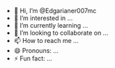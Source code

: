 - 👋 Hi, I’m @Edgarianer007mc
- 👀 I’m interested in ...
- 🌱 I’m currently learning ...
- 💞️ I’m looking to collaborate on ...
- 📫 How to reach me ...
- 😄 Pronouns: ...
- ⚡ Fun fact: ...

<!---
Edgarianer007mc/Edgarianer007mc is a ✨ special ✨ repository because its `README.md` (this file) appears on your GitHub profile.
You can click the Preview link to take a look at your changes.
--->
